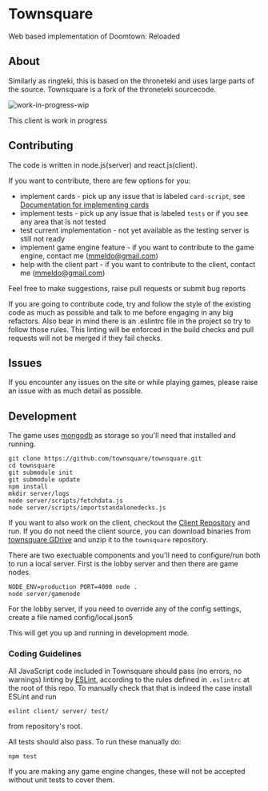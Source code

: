 # Townsquare

Web based implementation of Doomtown: Reloaded

## About

Similarly as ringteki, this is based on the throneteki and uses large parts of the source. 
Townsquare is a fork of the throneteki sourcecode.

![work-in-progress-wip](https://user-images.githubusercontent.com/10244559/111221193-752a4000-85da-11eb-9aff-0b6ae7ff7ca2.png)

This client is work in progress

## Contributing

The code is written in node.js(server) and react.js(client).  

If you want to contribute, there are few options for you:
- implement cards - pick up any issue that is labeled `card-script`, see [Documentation for implementing cards](https://github.com/mmeldo/townsquare/blob/master/docs/implementing-cards.md)
- implement tests - pick up any issue that is labeled `tests` or if you see any area that is not tested
- test current implementation - not yet available as the testing server is still not ready
- implement game engine feature - if you want to contribute to the game engine, contact me (mmeldo@gmail.com)
- help with the client part - if you want to contribute to the client, contact me (mmeldo@gmail.com)

Feel free to make suggestions, raise pull requests or submit bug reports

If you are going to contribute code, try and follow the style of the existing code as much as possible and talk to me before engaging in any big refactors.  Also bear in mind there is an .eslintrc file in the project so try to follow those rules.  This linting will be enforced in the build checks and pull requests will not be merged if they fail checks.

## Issues
If you encounter any issues on the site or while playing games, please raise an issue with as much detail as possible.

## Development

The game uses [mongodb](https://www.mongodb.com/) as storage so you'll need that installed and running.

```
git clone https://github.com/townsquare/townsquare.git
cd townsquare
git submodule init
git submodule update
npm install
mkdir server/logs
node server/scripts/fetchdata.js
node server/scripts/importstandalonedecks.js
```

If you want to also work on the client, checkout the [Client Repository](https://github.com/mmeldo/townsquare-client) and run.
If you do not need the client source, you can download binaries from [townsquare GDrive](https://drive.google.com/file/d/1MdnDSUBYE1Rl0edYYlHaLC3BcSfwx6-7/view?usp=sharing) and unzip it to the `townsquare` repository.

There are two exectuable components and you'll need to configure/run both to run a local server.  First is the lobby server and then there are game nodes.

```
NODE_ENV=production PORT=4000 node .
node server/gamenode
```

For the lobby server, if you need to override any of the config settings, create a file named config/local.json5

This will get you up and running in development mode.

### Coding Guidelines

All JavaScript code included in Townsquare should pass (no errors, no warnings)
linting by [ESLint](http://eslint.org/), according to the rules defined in
`.eslintrc` at the root of this repo. To manually check that that is indeed the
case install ESLint and run

```
eslint client/ server/ test/
```

from repository's root.

All tests should also pass.  To run these manually do:

```
npm test
```

If you are making any game engine changes, these will not be accepted without unit tests to cover them.
